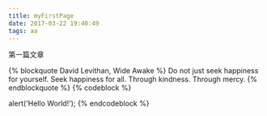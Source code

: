 ```yaml
---
title: myFirstPage
date: 2017-03-22 19:40:49
tags: aa
---
```

第一篇文章

{% blockquote David Levithan, Wide Awake %}
Do not just seek happiness for yourself. Seek happiness for all. Through kindness. Through mercy.
{% endblockquote %}
{% codeblock %}

alert('Hello World!');
{% endcodeblock %}
